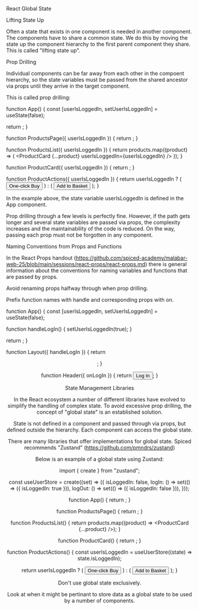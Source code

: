 React Global State

Lifting State Up

Often a state that exists in one component is needed in another component. The components have to share a common state. We do this by moving the state up the component hierarchy to the first parent component they share. This is called "lifting state up".

Prop Drilling 

Individual components can be far away from each other in the compoent hierarchy, so the state variables must be passed from the shared ancestor via props until they arrive in the target component.

This is called prop drilling:

function App() {
  const [userIsLoggedIn, setUserIsLoggedIn] = useState(false);

  return <ProductsPage userIsLoggedIn={userIsLoggedIn} />;
}

function ProductsPage({ userIsLoggedIn }) {
  return <ProductsList userIsLoggedIn={userIsLoggedIn} />;
}

function ProductsList({ userIsLoggedIn }) {
  return products.map((product) => (
    <ProductCard {...product} userIsLoggedIn={userIsLoggedIn} />
  ));
}

function ProductCard({ userIsLoggedIn }) {
  return <ProductActions userIsLoggedIn={userIsLoggedIn} />;
}

function ProductActions({ userIsLoggedIn }) {
  return userIsLoggedIn ? (
    <button>One-click Buy</button>
  ) : (
    <button>Add to Basket</button>
  );
}

In the example above, the state variable userIsLoggedIn is defined in the App component.

Prop drilling through a few levels is perfectly fine. However, if the path gets longer and several state variables are passed via props, the complexity increases and the maintainability of the code is reduced. On the way, passing each prop must not be forgotten in any component.

Naming Conventions from Props and Functions

In the React Props handout (https://github.com/spiced-academy/malabar-web-25/blob/main/sessions/react-props/react-props.md) there is general information about the conventions for naming variables and functions that are passed by props.

Avoid renaming props halfway through when prop drilling.

Prefix function names with handle and corresponding props with on.

function App() {
  const [userIsLoggedIn, setUserIsLoggedIn] = useState(false);

  function handleLogIn() {
    setUserIsLoggedIn(true);
  }

  return <Layout handleLogIn={handleLogIn} />;
}

function Layout({ handleLogIn }) {
  return <Header onLogIn={handleLogIn} />;
}

function Header({ onLogIn }) {
  return <button onClick={onLogIn}>Log In</button>;
}

State Management Libraries

In the React ecosystem a number of different libraries have evolved to simplify the handling of complex state. To avoid excessive prop drilling, the concept of "global state" is an established solution.

State is not defined in a component and passed through via props, but defined outside the hierarchy. Each component can access the global state.

There are many libraries that offer implementations for global state. Spiced recommends "Zustand" (https://github.com/pmndrs/zustand)

Below is an example of a global state using Zustand:

import { create } from "zustand";

const useUserStore = create((set) => ({
  isLoggedIn: false,
  logIn: () => set(() => ({ isLoggedIn: true })),
  logOut: () => set(() => ({ isLoggedIn: false })),
}));

function App() {
  return <ProductsPage />;
}

function ProductsPage() {
  return <ProductsList />;
}

function ProductsList() {
  return products.map((product) => <ProductCard {...product} />);
}

function ProductCard() {
  return <ProductActions />;
}

function ProductActions() {
  const userIsLoggedIn = useUserStore((state) => state.isLoggedIn);

  return userIsLoggedIn ? (
    <button>One-click Buy</button>
  ) : (
    <button>Add to Basket</button>
  );
}

Don't use global state exclusively. 

Look at when it might be pertinant to store data as a global state to be used by a number of components.